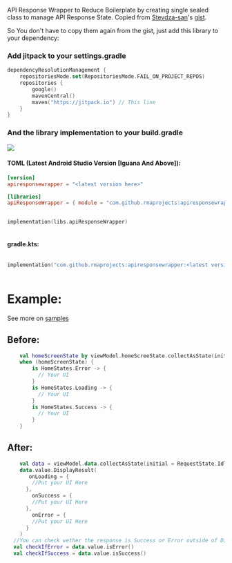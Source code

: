 API Response Wrapper to Reduce Boilerplate by creating single sealed class to manage API Response State.
Copied from [Stevdza-san](https://github.com/stevdza-san)'s [gist](https://gist.github.com/stevdza-san/cca20eff9f2c4c7d783ffd0a0061b352). 

So You don't have to copy them again from the gist, just add this library to your dependency:

### Add jitpack to your settings.gradle
```Kotlin
dependencyResolutionManagement {
    repositoriesMode.set(RepositoriesMode.FAIL_ON_PROJECT_REPOS)
    repositories {
        google()
        mavenCentral()
        maven("https://jitpack.io") // This line
    }
}
```

### And the library implementation to your build.gradle
[![](https://jitpack.io/v/rmaprojects/apiresponsewrapper.svg)](https://jitpack.io/#rmaprojects/apiresponsewrapper)
#### TOML (Latest Android Studio Version [Iguana And Above]):
```toml
[version]
apiresponsewrapper = "<latest version here>"

[libraries]
apiResponseWrapper = { module = "com.github.rmaprojects:apiresponsewrapper", version.ref = "apiresponsewrapper" }

```
```Kotlin
‎ 
implementation(libs.apiResponseWrapper)
‎ 
```
#### gradle.kts:
```Kotlin
‎ 
implementation("com.github.rmaprojects:apiresponsewrapper:<latest version here>")
‎ 
```

# Example:
See more on [samples](https://github.com/rmaprojects/apiresponsewrapper/tree/main/sample/src/main)
## Before:
```Kotlin
    val homeScreenState by viewModel.homeScreeState.collectAsState(initial = HomeScreenState.Idle)
    when (homeScreenState) {
        is HomeStates.Error -> {
          // Your UI
        }
        is HomeStates.Loading -> {
          // Your UI
        }
        is HomeStates.Success -> {
          // Your UI
        }
    }
```
## After:
```Kotlin
    val data = viewModel.data.collectAsState(initial = RequestState.Idle)
    data.value.DisplayResult(
       onLoading = {
        //Put your UI Here
      },
        onSuccess = {
        //Put your UI Here
      },
        onError = {
        //Put your UI Here
      }
    )
  //You can check wether the response is Success or Error outside of DisplayResult scope:
  val checkIfError = data.value.isError()
  val checkIfSuccess = data.value.isSuccess()

```
